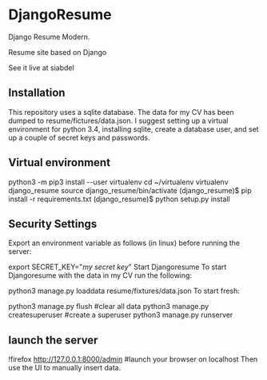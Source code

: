 # DjangoResume
Django Resume Modern.

Resume site based on Django

See it live at  siabdel

## Installation

This repository uses a sqlite database. The data for my CV has been dumped to resume/fictures/data.json. I suggest setting up a virtual environment for python 3.4, installing sqlite, create a database user, and set up a couple of secret keys and passwords.

## Virtual environment

python3 -m pip3 install --user virtualenv 
cd ~/virtualenv 
virtualenv django_resume
source django_resume/bin/activate
(django_resume)$ pip install -r requirements.txt 
(django_resume)$ python setup.py install  

## Security Settings

Export an environment variable as follows (in linux) before running the server:

export SECRET_KEY="*my secret key*"
Start Djangoresume
To start Djangoresume with the data in my CV run the following:

python3 manage.py loaddata resume/fixtures/data.json
To start fresh:

python3 manage.py flush 		#clear all data
python3 manage.py createsuperuser 	#create a superuser
python3 manage.py runserver 		

## launch the server

!firefox http://127.0.0.1:8000/admin 	#launch your browser on localhost
Then use the UI to manually insert data.
